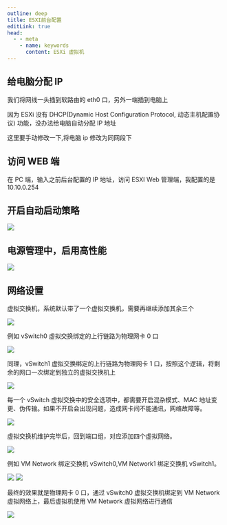 ```yaml
---
outline: deep
title: ESXI前台配置
editLink: true
head:
  - - meta
    - name: keywords
      content: ESXi 虚拟机
---
```


## 给电脑分配 IP

我们将网线一头插到软路由的 eth0 口，另外一端插到电脑上

因为 ESXi 没有 DHCP(Dynamic Host Configuration Protocol, 动态主机配置协议) 功能，没办法给电脑自动分配 IP 地址

这里要手动修改一下,将电脑 ip 修改为同网段下

## 访问 WEB 端

在 PC 端，输入之前后台配置的 IP 地址，访问 ESXI Web 管理端，我配置的是 10.10.0.254

## 开启自动启动策略

![](https://cdn.jsdelivr.net/gh/vanhiupun/pic@1.0/img/v2-e508b300fc8fa1eff4e7de8b4904500a_1440w.webp)

## 电源管理中，启用高性能

![](https://cdn.jsdelivr.net/gh/vanhiupun/pic@1.0/img/v2-84959304493c26da1a90ca881f456064_1440w.webp)

## 网络设置

虚拟交换机，系统默认带了一个虚拟交换机，需要再继续添加其余三个

![](https://cdn.jsdelivr.net/gh/vanhiupun/pic@1.0/img/v2-29987dd12070b29205393e18f227d234_1440w.webp)

例如 vSwitch0 虚拟交换绑定的上行链路为物理网卡 0 口

![](https://cdn.jsdelivr.net/gh/vanhiupun/pic@1.0/img/v2-8f38d0f1f3edaa89d4343e3f9dde17c2_1440w.webp)

同理，vSwitch1 虚拟交换绑定的上行链路为物理网卡 1 口，按照这个逻辑，将剩余的网口一次绑定到独立的虚拟交换机上

![](https://cdn.jsdelivr.net/gh/vanhiupun/pic@1.0/img/v2-e3ebe6f441baa56cda13c3f07c2cdb45_1440w.webp)

每一个 vSwitch 虚拟交换中的安全选项中，都需要开启混杂模式、MAC 地址变更、伪传输。如果不开启会出现问题，造成网卡间不能通讯，网络故障等。

![](https://cdn.jsdelivr.net/gh/vanhiupun/pic@1.0/img/20230927203137.png)

虚拟交换机维护完毕后，回到端口组，对应添加四个虚拟网络。

![](https://cdn.jsdelivr.net/gh/vanhiupun/pic@1.0/img/20230927203201.png)

例如 VM Network 绑定交换机 vSwitch0,VM Network1 绑定交换机 vSwitch1。

![](https://cdn.jsdelivr.net/gh/vanhiupun/pic@1.0/img/20230927203241.png)
![](https://cdn.jsdelivr.net/gh/vanhiupun/pic@1.0/img/20230927203306.png)

最终的效果就是物理网卡 0 口，通过 vSwitch0 虚拟交换机绑定到 VM Network 虚拟网络上，最后虚拟机使用 VM Network 虚拟网络进行通信

![](https://cdn.jsdelivr.net/gh/vanhiupun/pic@1.0/img/20230927203344.png)
